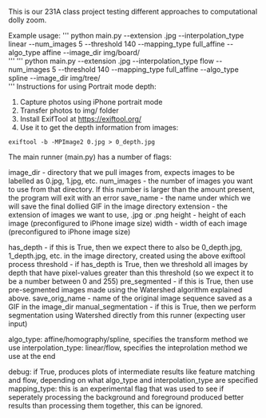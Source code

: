 This is our 231A class project testing different approaches to computational dolly zoom.

Example usage:
'''
python main.py --extension .jpg --interpolation_type linear --num_images 5 --threshold 140 --mapping_type full_affine --algo_type affine --image_dir img/board/    
'''
'''
python main.py --extension .jpg --interpolation_type flow  --num_images 5 --threshold 140 --mapping_type full_affine --algo_type spline --image_dir img/tree/    
'''
Instructions for using Portrait mode depth:
1. Capture photos using iPhone portrait mode
2. Transfer photos to img/ folder
3. Install ExifTool at https://exiftool.org/
4. Use it to get the depth information from images:
```
exiftool -b -MPImage2 0.jpg > 0_depth.jpg 
```

The main runner (main.py) has a number of flags:

image_dir - directory that we pull images from, expects images to be labelled as 0.jpg, 1.jpg, etc.
num_images - the number of images you want to use from that directory. If this number is larger than the amount present, the program will exit with an error
save_name - the name under which we will save the final dollied GIF in the image directory
extension - the extension of images we want to use, .jpg or .png
height - height of each image (preconfigured to iPhone image size)
width - width of each image (preconfigured to iPhone image size)

has_depth - if this is True, then we expect there to also be 0_depth.jpg, 1_depth.jpg, etc. in the image directory, created using the above exiftool process
threshold - if has_depth is True, then we threshold all images by depth that have pixel-values greater than this threshold (so we expect it to be a number between 0 and 255)
pre_segmented - if this is True, then use pre-segmented images made using the Watershed algorithm explained above.
save_orig_name - name of the original image sequence saved as a GIF in the image_dir
manual_segmentation - if this is True, then we perform segmentation using Watershed directly from this runner (expecting user input)

algo_type: affine/homography/spline, specifies the transform method we use
interpolation_type: linear/flow, specifies the inteprolation method we use at the end

debug: if True, produces plots of intermediate results like feature matching and flow, depending on what algo_type and interpolation_type are specified
mapping_type: this is an experimental flag that was used to see if seperately processing the background and foreground produced better results than processing them together, this can be ignored.
